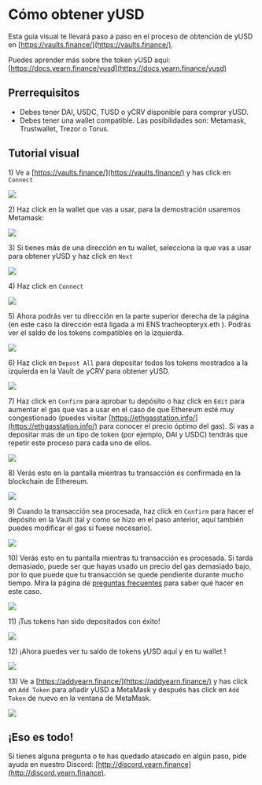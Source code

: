 # Cómo obtener yUSD

Esta guía visual te llevará paso a paso en el proceso de obtención de yUSD en  [https://vaults.finance/](https://vaults.finance/).

Puedes aprender más sobre the token yUSD aquí: [https://docs.yearn.finance/yusd](https://docs.yearn.finance/yusd)

## Prerrequisitos

* Debes tener DAI, USDC, TUSD o yCRV disponible para comprar yUSD.
* Debes tener una wallet compatible. Las posibilidades son: Metamask, Trustwallet, Trezor o Torus.

## Tutorial visual

1\) Ve a [https://vaults.finance/](https://vaults.finance/) y has click en `Connect`

![](https://i.imgur.com/8eSziEU.png)

2\) Haz click en la wallet que vas a usar, para la demostración usaremos Metamask:

![](https://i.imgur.com/dXa0KbK.png)

3\) Si tienes más de una dirección en tu wallet, selecciona la que vas a usar para obtener yUSD y haz click en `Next`

![](https://i.imgur.com/PzbFf0E.png)

4\) Haz click en `Connect`

![](https://i.imgur.com/5SEL1Vy.png)

5\) Ahora podrás ver tu dirección en la parte superior derecha de la página \(en este caso la dirección está ligada a mi ENS tracheopteryx.eth \). Podrás ver el saldo de los tokens compatibles en la izquierda.

![](https://i.imgur.com/GDxMMQI.png)

6\) Haz click en `Depost All` para depositar todos los tokens mostrados a la izquierda en la Vault de yCRV para obtener yUSD.

![](https://i.imgur.com/JHSGFA3.png)

7\) Haz click en `Confirm` para aprobar tu depósito o haz click en `Edit` para aumentar el gas que vas a usar en el caso de que Ethereum esté muy congestionado \(puedes visitar [https://ethgasstation.info/](https://ethgasstation.info/) para conocer el precio óptimo del gas\). Si vas a depositar más de un tipo de token \(por ejemplo, DAI y USDC\) tendrás que repetir este proceso para cada uno de ellos.

![](https://i.imgur.com/WNJlI34.png)

8\) Verás esto en la pantalla mientras tu transacción es confirmada en la blockchain de Ethereum.

![](https://i.imgur.com/CpCDR2w.png)

9\) Cuando la transacción sea procesada, haz click en `Confirm` para hacer el depósito en la Vault \(tal y como se hizo en el paso anterior, aquí también puedes modificar el gas si fuese necesario\).

![](https://i.imgur.com/Q3lpJLL.png)

10\) Verás esto en tu pantalla mientras tu transacción es procesada. Si tarda demasiado, puede ser que hayas usado un precio del gas demasiado bajo, por lo que puede que tu transacción se quede pendiente durante mucho tiempo. Mira la página de [preguntas frecuentes](https://docs.yearn.finance/faq#i-sent-my-eth-transaction-but-it-says-pending-how-do-i-fix-this) para saber qué hacer en este caso.

![](https://i.imgur.com/9uuGBV7.png)

11\) ¡Tus tokens han sido depositados con éxito!

![](https://i.imgur.com/gxBiSep.png)

12\) ¡Ahora puedes ver tu saldo de tokens yUSD aquí y en tu wallet !

![](https://i.imgur.com/nivD4q2.png)

13\) Ve a [https://addyearn.finance/](https://addyearn.finance/) y has click en `Add Token` para añadir yUSD a MetaMask y después has click en `Add Token` de nuevo en la ventana de MetaMask.

![](https://i.imgur.com/BIlPYeb.png)

## ¡Eso es todo!

Si tienes alguna pregunta o te has quedado atascado en algún paso, pide ayuda en nuestro Discord: [http://discord.yearn.finance](http://discord.yearn.finance).

